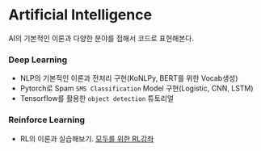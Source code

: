 # Artificial Intelligence

AI의 기본적인 이론과 다양한 분야를 접해서 코드로 표현해본다.

  ### Deep Learning
  * NLP의 기본적인 이론과 전처리 구현(KoNLPy, BERT를 위한 Vocab생성)
  * Pytorch로 Spam `SMS Classification` Model 구현(Logistic, CNN, LSTM)
  * Tensorflow를 활용한 `object detection` 튜토리얼
  ### Reinforce Learning
  * RL의 이론과 실습해보기. [모두를 위한 RL강좌](https://www.youtube.com/playlist?list=PLlMkM4tgfjnKsCWav-Z2F-MMFRx-2gMGG)

